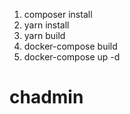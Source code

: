 1. composer install 
2. yarn install
3. yarn build
4. docker-compose build
5. docker-compose up -d
# chadmin
